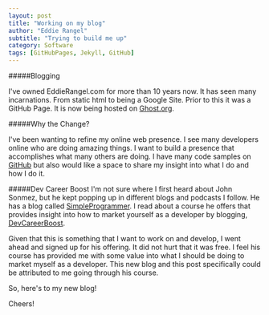 ```yaml
---
layout: post
title: "Working on my blog"
author: "Eddie Rangel"
subtitle: "Trying to build me up"
category: Software
tags: [GitHubPages, Jekyll, GitHub]
---
```

#####Blogging

I've owned EddieRangel.com for more than 10 years now. It has seen many incarnations. From static html to being a Google Site. Prior to this it was a GitHub Page. It is now being hosted on [Ghost.org](http://github.com/erangeljr). 

#####Why the Change?

I've been wanting to refine my online web presence. I see many developers online who are doing amazing things. I want to build a presence that accomplishes what many others are doing. I have many code samples on [GitHub](http://github.com/erangeljr) but also would like a space to share my insight into what I do and how I do it.


#####Dev Career Boost
I'm not sure where I first heard about John Sonmez, but he kept popping up in different blogs and podcasts I follow. He has a blog called [SimpleProgrammer](http://simpleprogrammer.com/). I read about a course he offers that provides insight into how to market yourself as a developer by blogging, [DevCareerBoost](http://devcareerboost.com/blog-course/).

Given that this is something that I want to work on and develop, I went ahead and signed up for his offering. It did not hurt that it was free. I feel his course has provided me with some value into what I should be doing to market myself as a developer. This new blog and this post specifically could be attributed to me going through his course.

So, here's to my new blog!

Cheers!

